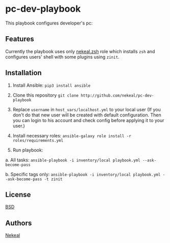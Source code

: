 # pc-dev-playbook


This playbook configures developer's pc:

## Features

Currently the playbook uses only [nekeal.zsh](https://github.com/nekeal/ansible-role-zsh) role which installs `zsh` and configures users' shell with some plugins using `zinit`.


## Installation

1. Install Ansible: `pip3 install ansible`

2. Clone this repository `git clone http://github.com/nekeal/pc-dev-playbook`

3. Replace `username` in `host_vars/localhost.yml` to your local user (If you don't do that new user will be created with default configuration. Then you can login to his account and check config before applying it to your user.)

4. Install necessary roles: `ansible-galaxy role install -r roles/requirements.yml`

5. Run playbook:

  a. All tasks: `ansible-playbook -i inventory/local playbook.yml --ask-become-pass`

  b. Specific tags only: `ansible-playbook -i inventory/local playbook.yml --ask-become-pass -t zinit`

## License
[BSD](LICENSE)

## Authors
[Nekeal](https://github.com/nekeal)
